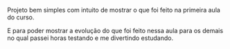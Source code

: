 Projeto bem simples com intuito de mostrar o que foi feito na primeira aula do curso.

E para poder mostrar a evolução do que foi feito nessa aula para os demais no qual passei 
horas testando e me divertindo estudando.
